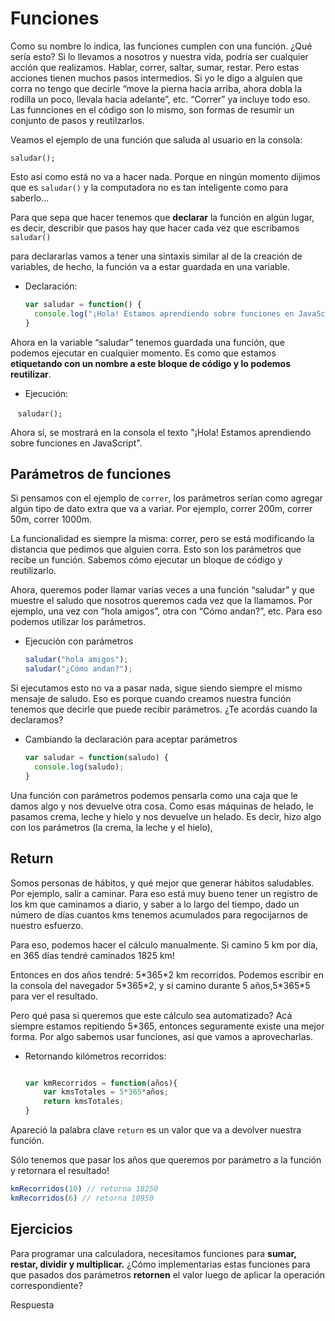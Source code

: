 # Funciones
Como su nombre lo indica, las funciones cumplen con una función. ¿Qué sería esto? 
Si lo llevamos a nosotros y nuestra vida, podría ser cualquier acción que realizamos. 
Hablar, correr, saltar, sumar, restar. Pero estas acciones tienen muchos pasos intermedios. 
Si yo le digo a alguien que corra no tengo que decirle “move la pierna hacia arriba, ahora dobla la rodilla un poco, 
llevala hacia adelante”, etc. 
“Correr” ya incluye todo eso. Las funnciones en el código son lo mismo, 
son formas de resumir un conjunto de pasos y reutilzarlos. 

Veamos el ejemplo de una función que saluda al usuario en la consola:

`saludar();`

Esto así como está no va a hacer nada. Porque en ningún momento dijimos que es `saludar()` y la computadora no es tan inteligente 
como para saberlo...

Para que sepa que hacer tenemos que **declarar** la función en algún lugar, es decir, describir que pasos hay que hacer
cada vez que escribamos `saludar()`


para declararlas vamos a tener una sintaxis similar al de la creación de variables, 
de hecho, la función va a estar guardada en una variable.

* Declaración:

    ```javascript
    var saludar = function() {
      console.log("¡Hola! Estamos aprendiendo sobre funciones en JavaScript");
    }
    ```


Ahora en la variable “saludar” tenemos guardada una función, que podemos ejecutar en cualquier momento. 
Es como que estamos **etiquetando con un nombre a este bloque de código y lo podemos reutilizar**. 

* Ejecución:

    `saludar();`
   
   
Ahora sí, se mostrará en la consola el texto "¡Hola! Estamos aprendiendo sobre funciones en JavaScript".


## Parámetros de funciones
Si pensamos con el ejemplo de `correr`, los parámetros serían como agregar algún tipo de dato extra que va a variar. 
Por ejemplo, correr 200m, correr 50m, correr 1000m. 

La funcionalidad es siempre la misma: correr, pero se está modificando
la distancia que pedimos que alguien corra. Esto son los parámetros que recibe un función.
Sabemos cómo ejecutar un bloque de código y reutilizarlo. 

Ahora, queremos poder llamar varias veces a una función “saludar” y
que muestre el saludo que nosotros queremos cada vez que la llamamos.
Por ejemplo, una vez con “hola amigos”, otra con “Cómo andan?”, etc. Para eso podemos utilizar los parámetros. 

* Ejecución con parámetros

    ```javascript
    saludar("hola amigos");
    saludar("¿Cómo andan?");
    ```


Si ejecutamos esto no va a pasar nada, sigue siendo siempre el mismo mensaje de saludo. 
Eso es porque cuando creamos nuestra función tenemos que decirle que puede recibir parámetros. ¿Te acordás cuando la declaramos?

* Cambiando la declaración para aceptar parámetros 

    ```javascript
    var saludar = function(saludo) {
      console.log(saludo);
    }
    ```

Una función con parámetros podemos pensarla como una caja que le damos algo y nos devuelve otra cosa.
Como esas máquinas de helado, le pasamos crema, leche y hielo y nos devuelve un helado. 
Es decir, hizo algo con los parámetros (la crema, la leche y el hielo),


## Return
Somos personas de hábitos, y qué mejor que generar hábitos saludables. 
Por ejemplo, salir a caminar. Para eso está muy bueno tener un registro de los km que caminamos a diario, 
y saber a lo largo del tiempo, dado un número de días cuantos kms tenemos acumulados para regocijarnos de nuestro esfuerzo.

Para eso, podemos hacer el cálculo manualmente. Si camino 5 km por día, en 365 días tendré caminados 1825 km! 

Entonces en dos años tendré: 5\*365\*2 km recorridos.
Podemos escribir en la consola del navegador 5\*365\*2, y si camino durante 5 años,5\*365\*5 para ver el resultado. 

Pero qué pasa si queremos que este cálculo sea automatizado? 
Acá siempre estamos repitiendo 5\*365, entonces seguramente existe una mejor forma. 
Por algo sabemos usar funciones, así que vamos a aprovecharlas.

* Retornando kilómetros recorridos:

    ```javascript
    
    var kmRecorridos = function(años){
        var kmsTotales = 5*365*años; 
        return kmsTotales;
    }
    
    ```

Apareció la palabra clave `return` es un valor que va a devolver nuestra función. 

Sólo tenemos que pasar los años que queremos por parámetro a la función y retornara el resultado!

```javascript
kmRecorridos(10) // retorna 18250  
kmRecorridos(6) // retorna 10950
```

## Ejercicios
Para programar una calculadora, necesitamos funciones para **sumar, restar, dividir y multiplicar.** 
¿Cómo implementarias estas funciones para que pasados dos parámetros **retornen** el valor luego de aplicar la operación correspondiente?

Respuesta
